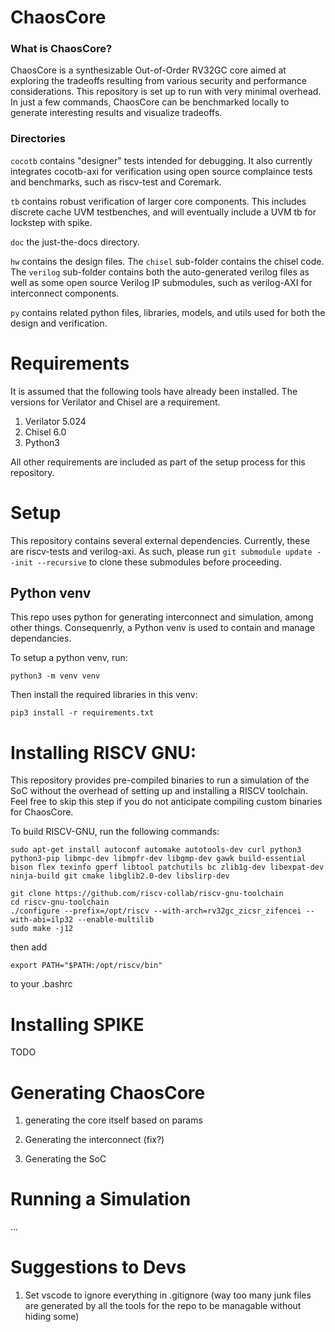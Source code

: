# ChaosCore


### What is ChaosCore?

ChaosCore is a synthesizable Out-of-Order RV32GC core aimed at exploring the tradeoffs resulting from various security and performance considerations. This repository is set up to run with very minimal overhead. In just a few commands, ChaosCore can be benchmarked locally to generate interesting results and visualize tradeoffs. 

### Directories

```cocotb``` contains "designer" tests intended for debugging. It also currently integrates cocotb-axi for verification using open source complaince tests and benchmarks, such as riscv-test and Coremark.

```tb``` contains robust verification of larger core components. This includes discrete cache UVM testbenches, and will eventually include a UVM tb for lockstep with spike. 

```doc``` the just-the-docs directory. 

```hw``` contains the design files. The ```chisel``` sub-folder contains the chisel code. The ```verilog``` sub-folder contains both the auto-generated verilog files as well as some open source Verilog IP submodules, such as verilog-AXI for interconnect components. 

```py``` contains related python files, libraries, models, and utils used for both the design and verification. 


# Requirements 

It is assumed that the following tools have already been installed. The versions for Verilator and Chisel are a requirement.

1) Verilator 5.024
2) Chisel 6.0
3) Python3

All other requirements are included as part of the setup process for this repository.

# Setup

This repository contains several external dependencies. Currently, these are riscv-tests and verilog-axi. As such, please run `git submodule update --init --recursive` to clone these submodules before proceeding.

## Python venv

This repo uses python for generating interconnect and simulation, among other things. Consequenrly, a Python venv is used to contain and manage dependancies. 

To setup a python venv, run:

```
python3 -m venv venv
```

Then install the required libraries in this venv:

```
pip3 install -r requirements.txt
```

# Installing RISCV GNU:

This repository provides pre-compiled binaries to run a simulation of the SoC without the overhead of setting up and installing a RISCV toolchain. Feel free to skip this step if you do not anticipate compiling custom binaries for ChaosCore.

To build RISCV-GNU, run the following commands: 
```
sudo apt-get install autoconf automake autotools-dev curl python3 python3-pip libmpc-dev libmpfr-dev libgmp-dev gawk build-essential bison flex texinfo gperf libtool patchutils bc zlib1g-dev libexpat-dev ninja-build git cmake libglib2.0-dev libslirp-dev

git clone https://github.com/riscv-collab/riscv-gnu-toolchain
cd riscv-gnu-toolchain
./configure --prefix=/opt/riscv --with-arch=rv32gc_zicsr_zifencei --with-abi=ilp32 --enable-multilib
sudo make -j12
```
then add 
```
export PATH="$PATH:/opt/riscv/bin"
```
to your .bashrc

# Installing SPIKE

TODO


# Generating ChaosCore

1) generating the core itself based on params

2) Generating the interconnect (fix?)

3) Generating the SoC


# Running a Simulation


...



# Suggestions to Devs
1) Set vscode to ignore everything in .gitignore (way too many junk files are generated by all the tools for the repo to be managable without hiding some)




